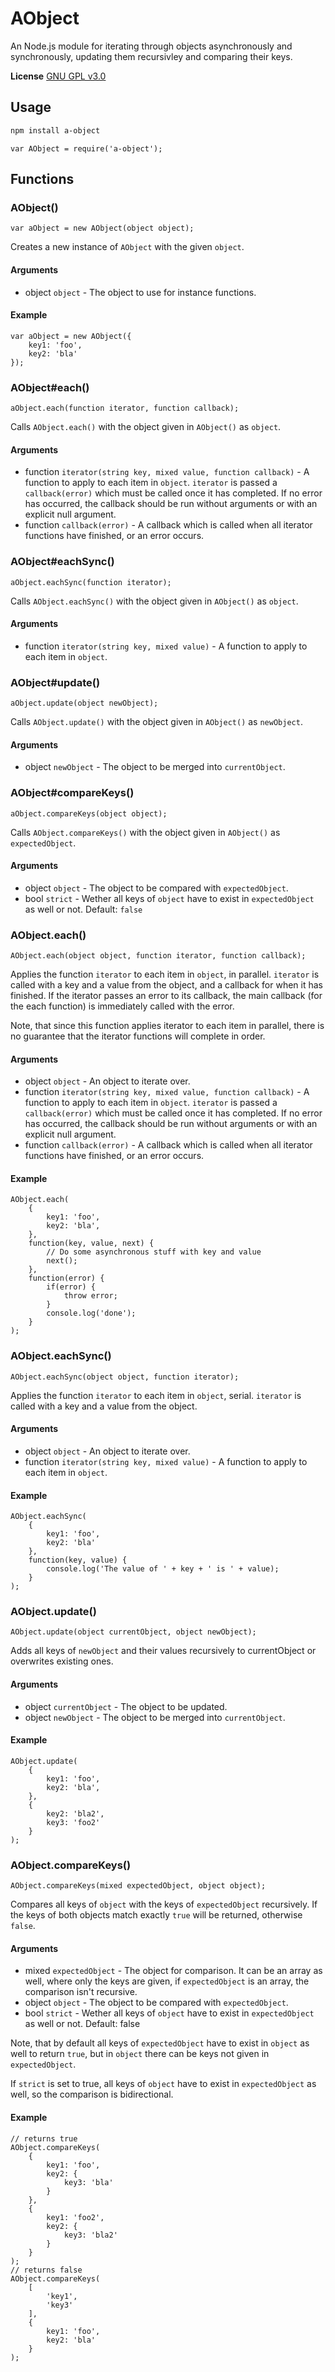 # AObject
An Node.js module for iterating through objects asynchronously and synchronously, updating them recursivley and comparing their keys.

**License** [GNU GPL v3.0](https://github.com/2gathr/AObject/blob/master/LICENSE)

## Usage
```sh
npm install a-object
```
```node
var AObject = require('a-object');
```

## Functions
### AObject()
```node
var aObject = new AObject(object object);
```
Creates a new instance of `AObject` with the given `object`.

#### Arguments
- object `object` - The object to use for instance functions.

#### Example
```node
var aObject = new AObject({
	key1: 'foo',
	key2: 'bla'
});
```

### AObject#each()
```node
aObject.each(function iterator, function callback);
```
Calls `AObject.each()` with the object given in `AObject()` as `object`.

#### Arguments
- function `iterator(string key, mixed value, function callback)` - A function to apply to each item in `object`. `iterator` is passed a `callback(error)` which must be called once it has completed. If no error has occurred, the callback should be run without arguments or with an explicit null argument.
- function `callback(error)` - A callback which is called when all iterator functions have finished, or an error occurs.

### AObject#eachSync()
```node
aObject.eachSync(function iterator);
```
Calls `AObject.eachSync()` with the object given in `AObject()` as `object`.

#### Arguments
- function `iterator(string key, mixed value)` - A function to apply to each item in `object`.

### AObject#update()
```node
aObject.update(object newObject);
```
Calls `AObject.update()` with the object given in `AObject()` as `newObject`.

#### Arguments
- object `newObject` - The object to be merged into `currentObject`.

### AObject#compareKeys()
```node
aObject.compareKeys(object object);
```
Calls `AObject.compareKeys()` with the object given in `AObject()` as `expectedObject`.

#### Arguments
- object `object` - The object to be compared with `expectedObject`.
- bool `strict` - Wether all keys of `object` have to exist in `expectedObject` as well or not. Default: `false`

### AObject.each()
```node
AObject.each(object object, function iterator, function callback);
```
Applies the function `iterator` to each item in `object`, in parallel. `iterator` is called with a key and a value from the object, and a callback for when it has finished. If the iterator passes an error to its callback, the main callback (for the each function) is immediately called with the error.

Note, that since this function applies iterator to each item in parallel, there is no guarantee that the iterator functions will complete in order.

#### Arguments
- object `object` - An object to iterate over.
- function `iterator(string key, mixed value, function callback)` - A function to apply to each item in `object`. `iterator` is passed a `callback(error)` which must be called once it has completed. If no error has occurred, the callback should be run without arguments or with an explicit null argument.
- function `callback(error)` - A callback which is called when all iterator functions have finished, or an error occurs.

#### Example
```node
AObject.each(
	{
		key1: 'foo',
		key2: 'bla',
	},
	function(key, value, next) {
		// Do some asynchronous stuff with key and value
		next();
	},
	function(error) {
		if(error) {
			throw error;
		}
		console.log('done');
	}
);
```

### AObject.eachSync()
```node
AObject.eachSync(object object, function iterator);
```
Applies the function `iterator` to each item in `object`, serial. `iterator` is called with a key and a value from the object.

#### Arguments
- object `object` - An object to iterate over.
- function `iterator(string key, mixed value)` - A function to apply to each item in `object`.

#### Example
```node
AObject.eachSync(
	{
		key1: 'foo',
		key2: 'bla'
	},
	function(key, value) {
		console.log('The value of ' + key + ' is ' + value);
	}
);
```

### AObject.update()
```node
AObject.update(object currentObject, object newObject);
```
Adds all keys of `newObject` and their values recursively to currentObject or overwrites existing ones.

#### Arguments
- object `currentObject` - The object to be updated.
- object `newObject` - The object to be merged into `currentObject`.

#### Example
```node
AObject.update(
	{
		key1: 'foo',
		key2: 'bla',
	},
	{
		key2: 'bla2',
		key3: 'foo2'
	}
);
```

### AObject.compareKeys()
```node
AObject.compareKeys(mixed expectedObject, object object);
```
Compares all keys of `object` with the keys of `expectedObject` recursively. If the keys of both objects match exactly `true` will be returned, otherwise `false`.

#### Arguments
- mixed `expectedObject` - The object for comparison. It can be an array as well, where only the keys are given, if `expectedObject` is an array, the comparison isn't recursive.
- object `object` - The object to be compared with `expectedObject`.
- bool `strict` - Wether all keys of `object` have to exist in `expectedObject` as well or not. Default: false

Note, that by default all keys of `expectedObject` have to exist in `object` as well to return `true`, but in `object` there can be keys not given in `expectedObject`.

If `strict` is set to true, all keys of `object` have to exist in `expectedObject` as well, so the comparison is bidirectional.

#### Example
```node
// returns true
AObject.compareKeys(
	{
		key1: 'foo',
		key2: {
			key3: 'bla'
		}
	},
	{
		key1: 'foo2',
		key2: {
			key3: 'bla2'
		}
	}
);
// returns false
AObject.compareKeys(
	[
		'key1',
		'key3'
	],
	{
		key1: 'foo',
		key2: 'bla'
	}
);
```
